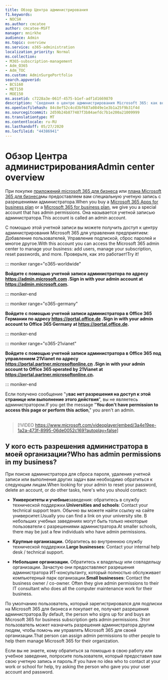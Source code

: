```yaml
---
title: Обзор Центра администрирования
f1.keywords:
- NOCSH
ms.author: cmcatee
author: cmcatee-MSFT
manager: mnirkhe
audience: Admin
ms.topic: overview
ms.service: o365-administration
localization_priority: Normal
ms.collection:
- M365-subscription-management
- Adm_O365
- Adm_TOC
ms.custom: AdminSurgePortfolio
search.appverid:
- BCS160
- MET150
- MOE150
ms.assetid: c7228a3e-061f-4575-b1ef-adf1d1669870
description: 'Сведения о центре администрирования Microsoft 365: как войти в систему, как войти в систему, а также посмотреть видео о нем.'
ms.openlocfilehash: 84c8ef52c4cd3bf687a0849e1e3b1a25f9b31f4d
ms.sourcegitcommit: 2d59b24b877487f3b84aefdc7b1e200a21009999
ms.translationtype: MT
ms.contentlocale: ru-RU
ms.lasthandoff: 05/27/2020
ms.locfileid: "44386941"
---
```

# <a name="admin-center-overview"></a><span data-ttu-id="89afc-103">Обзор Центра администрирования</span><span class="sxs-lookup"><span data-stu-id="89afc-103">Admin center overview</span></span> 

  
<span data-ttu-id="89afc-104">При покупке [приложений microsoft 365 для бизнеса](https://go.microsoft.com/fwlink/?linkid=856886) или [плана Microsoft 365 для бизнеса](https://www.microsoft.com/microsoft-365/business)мы предоставляем вам специальную учетную запись с разрешениями администратора.</span><span class="sxs-lookup"><span data-stu-id="89afc-104">When you buy a [Microsoft 365 Apps for business plan](https://go.microsoft.com/fwlink/?linkid=856886) or a [Microsoft 365 for business plan](https://www.microsoft.com/microsoft-365/business), we give you a special account that has admin permissions.</span></span> <span data-ttu-id="89afc-105">Она называется учетной записью администратора.</span><span class="sxs-lookup"><span data-stu-id="89afc-105">This account is called an admin account.</span></span>
  
<span data-ttu-id="89afc-106">С помощью этой учетной записи вы можете получить доступ к центру администрирования Microsoft 365 для управления предприятием: Добавление пользователей, Управление подпиской, сброс паролей и многое другое.</span><span class="sxs-lookup"><span data-stu-id="89afc-106">With this account you can access the Microsoft 365 admin center to manage your business: add users, manage your subscription, reset passwords, and more.</span></span> <span data-ttu-id="89afc-107">Проверьте, как это работает!</span><span class="sxs-lookup"><span data-stu-id="89afc-107">Try it!</span></span>
  
::: moniker range="o365-worldwide"

 <span data-ttu-id="89afc-108">**Войдите с помощью учетной записи администратора по адресу <a href="https://go.microsoft.com/fwlink/p/?linkid=2024339" target="_blank">https://admin.microsoft.com</a> .**</span><span class="sxs-lookup"><span data-stu-id="89afc-108">**Sign in with your admin account at <a href="https://go.microsoft.com/fwlink/p/?linkid=2024339" target="_blank">https://admin.microsoft.com</a>.**</span></span>

::: moniker-end

::: moniker range="o365-germany"

<span data-ttu-id="89afc-109">**Войдите с помощью учетной записи администратора в Office 365 Германии по адресу <a href="https://go.microsoft.com/fwlink/p/?linkid=848041" target="_blank">https://portal.office.de</a> .**</span><span class="sxs-lookup"><span data-stu-id="89afc-109">**Sign in with your admin account to Office 365 Germany at <a href="https://go.microsoft.com/fwlink/p/?linkid=848041" target="_blank">https://portal.office.de</a>.**</span></span>

::: moniker-end

::: moniker range="o365-21vianet"

<span data-ttu-id="89afc-110">**Войдите с помощью учетной записи администратора в Office 365 под управлением 21Vianet по адресу <a href="https://go.microsoft.com/fwlink/p/?linkid=850627" target="_blank">https://portal.partner.microsoftonline.cn</a> .**</span><span class="sxs-lookup"><span data-stu-id="89afc-110">**Sign in with your admin account to Office 365 operated by 21Vianet at <a href="https://go.microsoft.com/fwlink/p/?linkid=850627" target="_blank">https://portal.partner.microsoftonline.cn</a>.**</span></span>

::: moniker-end

<span data-ttu-id="89afc-111">Если получено сообщение "у**вас нет разрешения на доступ к этой странице или выполнение этого действия**", вы не являетесь администратором.</span><span class="sxs-lookup"><span data-stu-id="89afc-111">If you get the message "**You don't have permission to access this page or perform this action**," you aren't an admin.</span></span>
<br><br>    
> [!VIDEO https://www.microsoft.com/videoplayer/embed/3a4e19ee-1a2a-473f-8995-06de0052c169?autoplay=false]
  
## <a name="who-has-admin-permissions-in-my-business"></a><span data-ttu-id="89afc-112">У кого есть разрешения администратора в моей организации?</span><span class="sxs-lookup"><span data-stu-id="89afc-112">Who has admin permissions in my business?</span></span>
<span data-ttu-id="89afc-113"><a name="bkmk_admin"> </a></span><span class="sxs-lookup"><span data-stu-id="89afc-113"><a name="bkmk_admin"> </a></span></span>

<span data-ttu-id="89afc-114">При поиске администратора для сброса пароля, удаления учетной записи или выполнения других задач вам необходимо обратиться к следующим лицам.</span><span class="sxs-lookup"><span data-stu-id="89afc-114">When looking for your admin to reset your password, delete an account, or do other tasks, here's who you should contact:</span></span>
  
- <span data-ttu-id="89afc-115">**Университеты и учебные**заведения: обратитесь в службу технической поддержки.</span><span class="sxs-lookup"><span data-stu-id="89afc-115">**Universities and schools**: Contact your technical support team.</span></span> <span data-ttu-id="89afc-116">Обычно вы можете найти ссылку на сайте университет.</span><span class="sxs-lookup"><span data-stu-id="89afc-116">Usually you can find a link on your university site.</span></span> <span data-ttu-id="89afc-117">В небольших учебных заведениях могут быть только некоторые пользователи с разрешениями администратора.</span><span class="sxs-lookup"><span data-stu-id="89afc-117">At smaller schools, there may be just a few individuals who have admin permissions.</span></span> 
    
- <span data-ttu-id="89afc-118">**Крупные организации.** Обратитесь во внутреннюю службу технической поддержки.</span><span class="sxs-lookup"><span data-stu-id="89afc-118">**Large businesses**: Contact your internal help desk / technical support.</span></span> 
    
- <span data-ttu-id="89afc-p104">**Небольшие организации.** Обратитесь к владельцу или совладельцу организации. Зачастую они предоставляют разрешения администратора ИТ-консультанту, который полностью обслуживает компьютерный парк организации.</span><span class="sxs-lookup"><span data-stu-id="89afc-p104">**Small businesses**: Contact the business owner / co-owner. Often they give admin permissions to their IT consultant who does all the computer maintenance work for their business.</span></span> 
    
<span data-ttu-id="89afc-121">По умолчанию пользователь, который зарегистрировался для подписки на Microsoft 365 для бизнеса и покупает ее, получает разрешения администратора.</span><span class="sxs-lookup"><span data-stu-id="89afc-121">By default, the person who signs up for and buys an Microsoft 365 for business subscription gets admin permissions.</span></span> <span data-ttu-id="89afc-122">Этот пользователь может назначить разрешения администратора другим людям, чтобы помочь им управлять Microsoft 365 для своей организации.</span><span class="sxs-lookup"><span data-stu-id="89afc-122">That person can assign admin permissions to other people to help them manage Microsoft 365 for their organization.</span></span>
  
<span data-ttu-id="89afc-123">Если вы не знаете, кому обратиться за помощью в свою работу или учебное заведение, попросите пользователя, который предоставил вам свою учетную запись и пароль.</span><span class="sxs-lookup"><span data-stu-id="89afc-123">If you have no idea who to contact at your work or school for help, try asking the person who gave you your user account and password.</span></span>